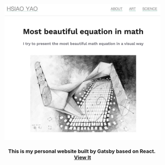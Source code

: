 <p align="center">
    <img src="./static/images/cover.jpg" width="800px"/>
</p>

<h3 align="center">
    This is my personal website built by Gatsby based on React.&nbsp;
    <a href="https://tomhsiao1260.github.io/" target="_blank">View It<a/>
</h3>


<!-- 
1. git clone 下專案
    npm install
    npm start

2. push 專案
    確認在 source branch
    把專案 commit 到資料庫
    git push origin source
    (絕對不能 push 到 master)

3. 架設 gh-pages
    npm run deploy
    會把 build 後的專案
    push 到 master branch
-->

